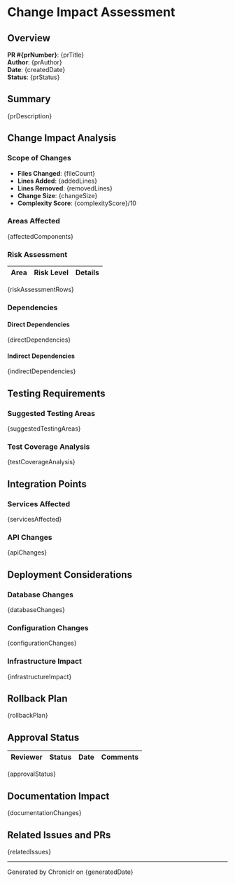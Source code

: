 # Change Impact Assessment

## Overview

**PR #{prNumber}**: {prTitle}  
**Author**: {prAuthor}  
**Date**: {createdDate}  
**Status**: {prStatus}

## Summary

{prDescription}

## Change Impact Analysis

### Scope of Changes

- **Files Changed**: {fileCount}
- **Lines Added**: {addedLines}
- **Lines Removed**: {removedLines}
- **Change Size**: {changeSize}
- **Complexity Score**: {complexityScore}/10

### Areas Affected

{affectedComponents}

### Risk Assessment

| Area | Risk Level | Details |
|------|------------|---------|
{riskAssessmentRows}

### Dependencies

#### Direct Dependencies

{directDependencies}

#### Indirect Dependencies

{indirectDependencies}

## Testing Requirements

### Suggested Testing Areas

{suggestedTestingAreas}

### Test Coverage Analysis

{testCoverageAnalysis}

## Integration Points

### Services Affected

{servicesAffected}

### API Changes

{apiChanges}

## Deployment Considerations

### Database Changes

{databaseChanges}

### Configuration Changes

{configurationChanges}

### Infrastructure Impact

{infrastructureImpact}

## Rollback Plan

{rollbackPlan}

## Approval Status

| Reviewer | Status | Date | Comments |
|----------|--------|------|----------|
{approvalStatus}

## Documentation Impact

{documentationChanges}

## Related Issues and PRs

{relatedIssues}

---

Generated by Chroniclr on {generatedDate}
